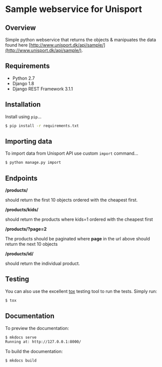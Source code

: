 # Sample webservice for Unisport

## Overview

Simple python webservice that returns the objects & manipuates the data found
here [http://www.unisport.dk/api/sample/](http://www.unisport.dk/api/sample/).


## Requirements

* Python 2.7
* Django 1.8
* Django REST Framework 3.1.1

## Installation

Install using `pip`...

```bash
$ pip install -r requirements.txt
```

## Importing data

To import data from Unisport API use custom `import` command...

```bash
$ python manage.py import
```

## Endpoints

**/products/**


should return the first 10 objects ordered with the cheapest first.

**/products/kids/**

should return the products where kids=1 ordered with the cheapest first

**/products/?page=2**

 The products should be paginated where **page** in the url above should return the next 10 objects

 **/products/id/**

should return the individual product.


## Testing

You can also use the excellent [tox](http://tox.readthedocs.org/en/latest/) testing tool to run the tests. Simply run:

```bash
$ tox
```

## Documentation

To preview the documentation:

```bash
$ mkdocs serve
Running at: http://127.0.0.1:8000/
```

To build the documentation:

```bash
$ mkdocs build
```
